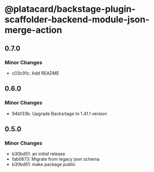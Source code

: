 # @platacard/backstage-plugin-scaffolder-backend-module-json-merge-action

## 0.7.0

### Minor Changes

- c03c91c: Add README

## 0.6.0

### Minor Changes

- 94bf33b: Upgrade Backsrtage to 1.41.1 version

## 0.5.0

### Minor Changes

- b30bd51: an initial release
- fab0873: Migrate from legacy json schema
- b30bd51: make package public
